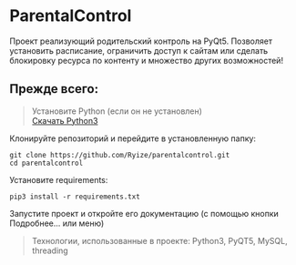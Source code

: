 # ParentalControl

Проект реализующий родительский контроль на PyQt5. 
Позволяет установить расписание, ограничить доступ к сайтам или сделать блокировку ресурса по контенту и множество других возможностей!

## Прежде всего:

> Установите Python (если он не установлен)<br>
> [Скачать Python3](https://www.python.org/downloads/)

Клонируйте репозиторий и перейдите в установленную папку:
```
git clone https://github.com/Ryize/parentalcontrol.git
cd parentalcontrol
```

Установите requirements:
```
pip3 install -r requirements.txt
```

Запустите проект и откройте его документацию (с помощью кнопки Подробнее... или меню)

> Технологии, использованные в проекте: Python3, PyQT5, MySQL, threading
